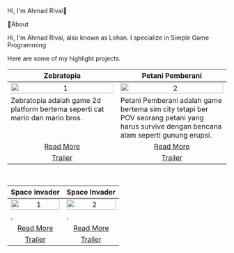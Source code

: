 Hi, I'm Ahmad Rivai👋

📌About

Hi, I'm Ahmad Rivai, also known as Lohan. I specialize in Simple Game Programming

Here are some of my highlight projects.
<br>

<table width="100%">
  <thead>
    <tr>
      <th width="50%" align="center"><a>Zebratopia </a></th> <!--tittle-->
      <th width="50%" align="center"><a>Petani Pemberani</a></th> <!--tittle-->
    </tr>
  </thead>
  <tbody>
    <tr>
      <td align="center">
        <img src="https://github.com/lohanlohan/zebratopiia/blob/main/WhatsApp%20Image%202024-12-09%20at%2015.49.51_0c43278a.jpg" alt="1" style="width:100%;height:auto;">
      </td>
      <td align="center">
        <img src="" alt="2" style="width:100%;height:auto;">
      </td>
    </tr>
    <tr>
      <td valign="text-top">Zebratopia adalah game 2d platform bertema seperti cat mario dan mario bros.</td> <!--desc-->
      <td valign="text-top">Petani Pemberani adalah game bertema sim city tetapi ber POV seorang petani yang harus survive dengan bencana alam seperti gunung erupsi.</td> <!--desc-->
    </tr>
    <tr>
      <td align="center"><a href="">Read More</a></td> <!--link1-->
      <td align="center"><a href="">Read More</a></td> <!--link2-->
    </tr>
    <tr>
      <td align="center"><a href="">Trailer</a></td> <!--link1-->
      <td align="center"><a href="">Trailer</a></td> <!--link2-->
    </tr>
  </tbody>
</table>


<br>


<table width="100%">
  <thead>
    <tr>
      <th width="50%" align="center"><a>Space invader</a></th> <!--tittle 3-->
      <th width="50%" align="center"><a>Space Invader</a></th> <!--tittle 4-->
    </tr>
  </thead>
  <tbody>
    <tr>
      <td align="center">
        <img src="" alt="1" style="width:100%;height:auto;">
      </td>
      <td align="center">
        <img src="" alt="2" style="width:100%;height:auto;">
      </td>
    </tr>
    <tr>
      <td valign="text-top">.</td> <!--desc-->
      <td valign="text-top">.</td> <!--desc-->
    </tr>
    <tr>
      <td align="center"><a href="">Read More</a></td> <!--link 3-->
      <td align="center"><a href="">Read More</a></td> <!--link 4-->
    </tr>
    <tr>
      <td align="center"><a href="">Trailer</a></td> <!--link 3-->
      <td align="center"><a href="">Trailer</a></td> <!--link 4-->
    </tr>
  </tbody>
</table>

